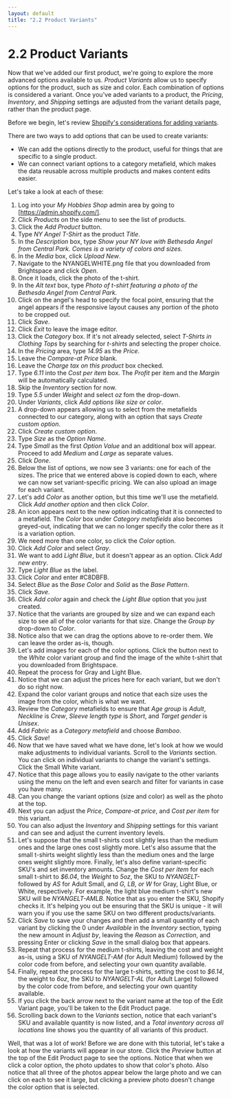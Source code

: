 ```yaml
---
layout: default
title: "2.2 Product Variants"
---
```


# 2.2 Product Variants

Now that we've added our first product, we're going to explore the more advanced options available to us. _Product Variants_ allow us to specify options for the product, such as size and color. Each combination of options is considered a variant. Once you've aded variants to a product, the _Pricing_, _Inventory_, and _Shipping_ settings are adjusted from the variant details page, rather than the product page.

Before we begin, let's review [Shopify's considerations for adding variants](https://help.shopify.com/en/manual/products/variants/add-variants#considerations-for-adding-variants).

There are two ways to add options that can be used to create variants:

- We can add the options directly to the product, useful for things that are specific to a single product.
- We can connect variant options to a category metafield, which makes the data reusable across multiple products and makes content edits easier.

Let's take a look at each of these:

1. Log into your _My Hobbies Shop_ admin area by going to [https://admin.shopify.com/].
2. Click _Products_ on the side menu to see the list of products.
3. Click the _Add Product_ button.
4. Type _NY Angel T-Shirt_ as the product _Title_.
5. In the _Description_ box, type _Show your NY love with Bethesda Angel from Central Park. Comes is a variety of colors and sizes._
6. In the _Media_ box, click _Upload New_.
7. Navigate to the NYANGELWHITE.png file that you downloaded from Brightspace and click _Open_.
8. Once it loads, click the photo of the t-shirt.
9. In the _Alt text_ box, type _Photo of t-shirt featuring a photo of the Bethesda Angel from Central Park._
10. Click on the angel's head to specify the focal point, ensuring that the angel appears if the responsive layout causes any portion of the photo to be cropped out.
11. Click _Save_.
12. Click _Exit_ to leave the image editor.
13. Click the _Category_ box. If it's not already selected, select _T-Shirts in Clothing Tops_ by searching for _t-shirts_ and selecting the proper choice.
14. In the _Pricing_ area, type _14.95_ as the _Price_.
15. Leave the _Compare-at Price_ blank.
16. Leave the _Charge tax on this product_ box checked.
17. Type _6.11_ into the _Cost per item_ box. The _Profit_ per item and the _Margin_ will be automatically calculated.
18. Skip the _Inventory_ section for now.
19. Type _5.5_ under _Weight_ and select _oz_ fom the drop-down.
20. Under _Variants_, click _Add options like size or color_.
21. A drop-down appears allowing us to select from the metafields connected to our category, along with an option that says _Create custom option_.
22. Click _Create custom option_.
23. Type _Size_ as the _Option Name_.
24. Type _Small_ as the first _Option Value_ and an additional box will appear. Proceed to add _Medium_ and _Large_ as separate values.
25. Click _Done_.
26. Below the list of options, we now see 3 variants: one for each of the sizes. The price that we entered above is copied down to each, where we can now set variant-specific pricing. We can also upload an image for each variant.
27. Let's add _Color_ as another option, but this time we'll use the metafield. Click _Add another option_ and then click _Color_.
28. An icon appears next to the new option indicating that it is connected to a metafield. The _Color_ box under _Category metafields_ also becomes greyed-out, indicating that we can no longer specify the color there as it is a variation option.
29. We need more than one color, so click the _Color_ option.
30. Click _Add Color_ and select _Gray_.
31. We want to add _Light Blue_, but it doesn't appear as an option. Click _Add new entry_.
32. Type _Light Blue_ as the label.
33. Click _Color_ and enter #C8DBFB.
34. Select _Blue_ as the _Base Color_ and _Solid_ as the _Base Pattern_.
35. Click _Save_.
36. Click _Add color_ again and check the _Light Blue_ option that you just created.
37. Notice that the variants are grouped by size and we can expand each size to see all of the color variants for that size. Change the _Group by_ drop-down to _Color_.
38. Notice also that we can drag the options above to re-order them. We can leave the order as-is, though.
39. Let's add images for each of the color options. Click the button next to the _White_ color variant group and find the image of the white t-shirt that you downloaded from Brightspace.
40. Repeat the process for Gray and Light Blue.
41. Notice that we can adjust the prices here for each variant, but we don't do so right now.
42. Expand the color variant groups and notice that each size uses the image from the color, which is what we want.
43. Review the _Category_ metafields to ensure that _Age group_ is _Adult_, _Neckline_ is _Crew_, _Sleeve length type_ is _Short_, and _Target gender_ is _Unisex_.
44. Add _Fabric_ as a _Category metafield_ and choose _Bamboo_.
45. Click _Save_!
46. Now that we have saved what we have done, let's look at how we would make adjustments to individual variants. Scroll to the _Variants_ section. You can click on individual variants to change the variant's settings. Click the Small White variant.
47. Notice that this page allows you to easily navigate to the other variants using the menu on the left and even search and filter for variants in case you have many.
48. Can you change the variant options (size and color) as well as the photo at the top.
49. Next you can adjust the _Price_, _Compare-at price_, and _Cost per item_ for this variant.
50. You can also adjust the _Inventory_ and _Shipping_ settings for this variant and can see and adjust the current inventory levels.
51. Let's suppose that the small t-shirts cost slightly less than the medium ones and the large ones cost slightly more. Let's also assume that the small t-shirts weight slightly less than the medium ones and the large ones weight slightly more. Finally, let's also define variant-specific SKU's and set inventory amounts. Change the _Cost per item_ for each small t-shirt to _$6.04_, the _Weight_ to _5oz_, the SKU to _NYANGELT-_ followed by _AS_ for Adult Small, and _G, LB, or W_ for Gray, Light Blue, or White, respectively. For example, the light blue medium t-shirt's new SKU will be _NYANGELT-AMLB_. Notice that as you enter the SKU, Shopify checks it. It's helping you out be ensuring that the SKU is unique - it will warn you if you use the same SKU on two different products/variants.
52. Click _Save_ to save your changes and then add a small quantity of each variant by clicking the 0 under _Available_ in the _Inventory_ section, typing the new amount in _Adjust by_, leaving the _Reason_ as _Correction_, and pressing Enter or clicking _Save_ in the small dialog box that appears.
53. Repeat that process for the medium t-shirts, leaving the cost and weight as-is, using a SKU of _NYANGELT-AM_ (for Adult Medium) followed by the color code from before, and selecting your own quantity available.
54. Finally, repeat the process for the large t-shirts, setting the cost to _$6.14_, the weight to _6oz_, the SKU to _NYANGELT-AL_ (for Adult Large) followed by the color code from before, and selecting your own quantity available.
55. If you click the back arrow next to the variant name at the top of the Edit Variant page, you'll be taken to the Edit Product page.
56. Scrolling back down to the _Variants_ section, notice that each variant's SKU and available quantity is now listed, and a _Total inventory across all locations_ line shows you the quantity of all variants of this product.

Well, that was a lot of work! Before we are done with this tutorial, let's take a look at how the variants will appear in our store. Click the _Preview_ button at the top of the Edit Product page to see the options. Notice that when we click a color option, the photo updates to show that color's photo. Also notice that all three of the photos appear below the large photo and we can click on each to see it large, but clicking a preview photo doesn't change the color option that is selected.
